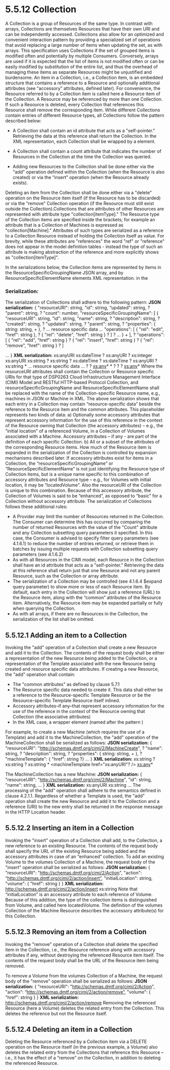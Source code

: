 <!-- 
This content is derived from the DMTF Cloud Infrastructure Management Interface (CIMI) Specification
DSP0263 Version 2.0.0, Copyright © 2012, 2013, 2016 Distributed Management Task Force, Inc. (DMTF)
Original specification: https://www.dmtf.org/standards/cimi
-->

# 5.5.12 Collection
A Collection is a group of Resources of the same type. In contrast with arrays, Collections are themselves
Resources that have their own URI and can be independently accessed. Collections also allow for an
optimized and convenient interaction pattern by providing a specialized set of operations that avoid
replacing a large number of items when updating the set, as with arrays.
This specification uses Collections if the set of grouped items is modified often and potentially by multiple
Consumers. Conversely, arrays are used if it is expected that the list of items is not modified often or can
be easily modified by substitution of the entire list, and thus the overhead of managing these items as
separate Resources might be unjustified and burdensome.
An item in a Collection, i.e., a Collection item, is an embedded structure that contains a reference to a
Resource and optionally additional attributes (see “accessory” attributes, defined later). For convenience,
the Resource referred to by a Collection item is called here a Resource item of the Collection.
A Resource may be referenced by more than one Collection. If such a Resource is deleted, every
Collection that references this Resource shall remove the corresponding item. While different Collections
contain entries of different Resource types, all Collections follow the pattern described below:

- A Collection shall contain an id attribute that acts as a "self-pointer." Retrieving the data at this
reference shall return the Collection. In the XML representation, each Collection shall be wrapped
by a <Collection> element.

- A Collection shall contain a count attribute that indicates the number of Resources in the
Collection at the time the Collection was queried.

- Adding new Resources to the Collection shall be done either via the "add" operation defined
within the Collection (when the Resource is also created) or via the “insert” operation (when the
Resource already exists).

Deleting an item from the Collection shall be done either via a "delete" operation on the Resource item
itself (if the Resource has to be discarded) or via the “remove” Collection operation (if the Resource must
still exist outside the Collection).Collections that are attributes of other Resources are represented with
attribute type "collection[itemType]." The Resource type of the Collection items are specified inside
the brackets; for example an attribute that is a Collection of Machines is expressed as
"collection[Machine]." Attributes of such types are serialized as a reference to a Collection
Resource instead of holding the Collection itself as value. For brevity, while these attributes are
"references" the word "ref" or "reference" does not appear in the model definition tables - instead the type
of such an attribute is making abstraction of the reference and more explicitly shows as
"collection[itemType]".

In the serializations below, the Collection items are represented by items in the
ResourceSpecificGroupingName JSON array, and by ResourceSpecificElementName elements XML representation.
in the
### Serialization:
The serialization of Collections shall adhere to the following pattern:
**JSON serialization:**
{ "resourceURI": string,
    "id": string,
    “updated": string, ?
    "parent": string, ?
    "count": number,
    "resourceSpecificGroupingName": [
        {
            "resourceURI": string,
            "id": string,
            "name": string, ?
            "description": string, ?
            "created": string, ?
            "updated": string, ?
            "parent": string, ?
            "properties": {
                string: string, +
            }, ?
        ... resource specific data ...
        "operations": [
            { "rel": "edit", "href": string }, ?
            { "rel": "delete", "href": string } ?
        ] ?
        ...
        } +
    ], ?
    "operations": [
        { "rel": "add", "href": string } ?
        { "rel": "insert", "href": string } ?
        { "rel": "remove", "href": string } ?
    ]

...
}
**XML serialization:**
<Collection resourceURI="xs:anyURI" xmlns="http://schemas.dmtf.org/cimi/2">
<id> xs:anyURI </id>
<updated> xs:dateTime </updated> ?
<parent> xs:anyURI </parent> ?
<count> xs:integer </count>
<resourceSpecificGroupingName>
<ResourceSpecificElementName>
<id> xs:anyURI </id>
<name> xs:string </name> ?
<description> xs:string </description> ?
<created> xs:dateTime </created> ?
<updated> xs:dateTime </updated> ?
<parent> xs:anyURI </parent> ?
<property key="xs:string"> xs:string </property> *
... resource specific data ...
<operations>
<operation rel="edit" href="xs:anyURI"/> ?
<operation rel="delete" href="xs:anyURI"/> ?
</operations>
<xs:any>*
</ResourceSpecificElementName> *
</resourceSpecificGroupingName>
<operations>
<operation rel="add" href="xs:anyURI"/> ?
<operation rel="insert" href="xs:anyURI"/> ?
<operation rel="remove" href="xs:anyURI"/> ?
</operations>
<xs:any>*
</Collection>
Where the resourceURI attributes shall contain the Collection or Resource specific URIs for that type of
DSP0263 Cloud Infrastructure Management Interface (CIMI) Model and RESTful HTTP-based Protocol
Collection, and resourceSpecificGroupingName and ResourceSpecificElementName shall be
replaced with the name of the Collection-specific Resource name, e.g., machines in JSON or Machine
in XML.
The above serialization shows that each entry in a Collection may contain “resource-specific data” beside
the reference to the Resource item and the common attributes. This placeholder represents two kinds of
data:
a) Optionally some accessory attributes that represent accessory information for the use of this
reference in the context of the Resource owning that Collection (the accessory attributes) – e.g.,
the “initial location” of a referenced Volume, in a Collection of Volumes associated with a
Machine. Accessory attributes – if any - are part of the definition of each specific Collection.
b) All or a subset of the attributes of the corresponding Resource items. How much of the
Resource item is expanded in the serialization of the Collection is controlled by expansion
mechanisms described later.
If accessory attributes exist for items in a Collection, the “resourceSpecificGroupingName” or
“ResourceSpecificElementName” is not just identifying the Resource type of Collection items, but is a
unique name specific to this combination of accessory attributes and Resource type – e.g., for Volumes
with initial location, it may be “locatedVolume”. Also the resourceURI of the Collection is unique to this
combination. Because of this accessory attribute, the Collection of Volumes is said to be “enhanced”, as
opposed to “basic” for a Collection without accessory attribute.
The serialization of Collections follows these additional rules:
- A Provider may limit the number of Resources returned in the Collection. The Consumer can
determine this has occurred by comparing the number of returned Resources with the value of
the "Count" attribute and any Collection subsetting query parameters it specified. In this case,
the Consumer is advised to specify filter query parameters (see 4.1.6.1) to reduce the number
of entries returned, or retrieve them in batches by issuing multiple requests with Collection
subsetting query parameters (see 4.1.6.2)
- As with all Resources in the CIMI model, each Resource in the Collection shall have an id
attribute that acts as a "self-pointer." Retrieving the data at this reference shall return just that
one Resource and not any parent Resource, such as the Collection or array attribute.
- The serialization of a Collection may be controlled (see 4.1.6.4 $expand query parameter) to
show more or less of each Resource item. By default, each entry in the Collection will show just
a reference (URL) to the Resource item, along with the “common” attributes of the Resource
item. Alternatively, the Resource item may be expanded partially or fully when querying the
Collection.
- As with all arrays, if there are no Resources in the Collection, the serialization of the list shall be
omitted.

## 5.5.12.1 Adding an item to a Collection
Invoking the "add" operation of a Collection shall create a new Resource and add it to the Collection. The
contents of the request body shall be either a representation of the new Resource being added to the
Collection, or a representation of the Template associated with the new Resource being created and
resource specific data attributes.
If creating a new Resource, the "add" operation shall contain:
- The "common attributes" as defined by clause 5.7.1
- The Resource specific data needed to create it. This data shall either be a reference to the
Resource-specific Template Resource or be the Resource-specific Template Resource itself
inlined.
- Accessory attributes–if any–that represent accessory information for the use of the reference in
the context of the Resource owning that Collection (the associative attributes)
- In the XML case, a wrapper element (named after the pattern <ResourceNameCreate>)

For example, to create a new Machine (which requires the use of a Template) and add it to the
MachineCollection, the "add" operation of the MachineCollection shall be serialized as follows:
**JSON serialization:**
{ "resourceURI": "http://schemas.dmtf.org/cimi/2/MachineCreate", ?
"name": string, ?
"description": string, ?
"properties": { string: string, + }, ?
"machineTemplate": { "href": string ?}
...
}
**XML serialization:**
<MachineCreate xmlns="http://schemas.dmtf.org/cimi/2">
<name> xs:string </name> ?
<description> xs:string </description> ?
<properties>
<property key="xs:string"> xs:string </property> *
</properties>
<machineTemplate href="xs:anyURI"? />
<xs:any>*
</MachineCreate>

The MachineCollection has a new Machine:
**JSON serialization:**
{ "resourceURI": "http://schemas.dmtf.org/cimi/2/Machine",
"id": string,
"name": string,
...
}
**XML serialization:**
<Machine xmlns="http://schemas.dmtf.org/cimi/2">
<id> xs:anyURI </id>
<name> xs:string </name>
...
</Machine>
The processing of the "add" operation shall adhere to the semantics defined in clause 4.2.1.1.
Regardless of whether a Template is used, the "add" operation shall create the new Resource and add it
to the Collection and a reference (URI) to the new entry shall be returned in the response message in the
HTTP Location header.

## 5.5.12.2 Inserting an item in a Collection
Invoking the "insert" operation of a Collection shall add, to the Collection, a new reference to an existing
Resource. The contents of the request body shall specify the URL of the existing Resource being added
and the accessory attributes in case of an “enhanced” collection.
To add an existing Volume to the volumes Collection of a Machine, the request body of the "insert"
operation shall be serialized as follows:
**JSON serialization:**
{ "resourceURI": "http://schemas.dmtf.org/cimi/2/Action",
"action": “http://schemas.dmtf.org/cimi/2/action/insert”,
"initialLocation": string,
"volume": { "href": string }
}
**XML serialization:**
<Action xmlns="http://schemas.dmtf.org/cimi/2">
<action>http://schemas.dmtf.org/cimi/2/action/insert</action>
<initialLocation> xs:string </initialLocation>
<volume href="xs:string"/>
</Action>
Note that “initialLocation” is an accessory attribute to each reference of Volume. Because of this
addition, the type of the collection items is distinguished from Volume, and called here locatedVolume.
The definition of the volumes Collection of the Machine Resource describes the accessory attribute(s)
for this Collection.

## 5.5.12.3 Removing an item from a Collection
Invoking the "remove" operation of a Collection shall delete the specified item in the Collection, i.e., the
Resource reference along with accessory attributes if any, without destroying the referenced Resource
item itself. The contents of the request body shall be the URL of the Resource item being removed.

To remove a Volume from the volumes Collection of a Machine, the request body of the "remove"
operation shall be serialized as follows:
**JSON serialization:**
{ "resourceURI": "http://schemas.dmtf.org/cimi/2/Action",
"action": “http://schemas.dmtf.org/cimi/2/action/remove”,
"volume": { "href": string }
}
**XML serialization:**
<Action xmlns="http://schemas.dmtf.org/cimi/2">
<action>http://schemas.dmtf.org/cimi/2/action/remove</action>
<volume href="xs:string"/>
</Action>
Removing the referenced Resource (here a Volume) deletes the related entry from the Collection. This
deletes the reference but not the Resource itself.

## 5.5.12.4 Deleting an item in a Collection
Deleting the Resource referenced by a Collection item via a DELETE operation on the Resource itself (in
the previous example, a Volume) also deletes the related entry from the Collections that reference this
Resource – i.e., it has the effect of a “remove” on the Collection, in addition to deleting the referenced
Resource.